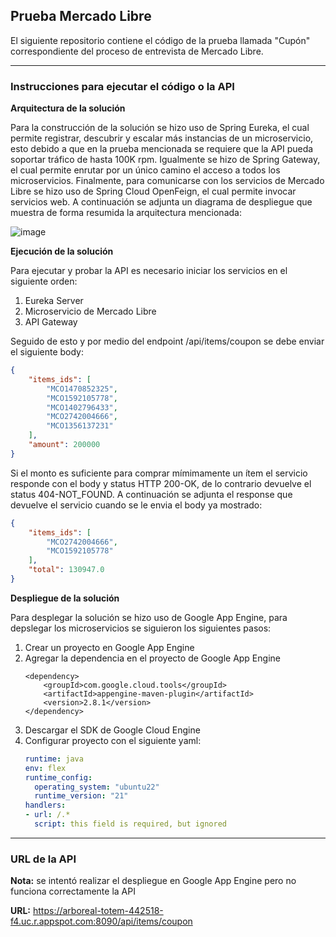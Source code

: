 <h2>Prueba Mercado Libre</h2>

El siguiente repositorio contiene el código de la prueba llamada "Cupón" correspondiente del proceso de entrevista de Mercado Libre.

<hr>

<h3>Instrucciones para ejecutar el código o la API</h3>

**Arquitectura de la solución**

Para la construcción de la solución se hizo uso de Spring Eureka, el cual permite registrar, descubrir y escalar más instancias de un microservicio, esto debido a que en la prueba mencionada se requiere que la API pueda soportar tráfico de hasta 100K rpm.
Igualmente se hizo de Spring Gateway, el cual permite enrutar por un único camino el acceso a todos los microservicios. Finalmente, para comunicarse con los servicios de Mercado Libre se hizo uso de Spring Cloud OpenFeign, el cual permite invocar servicios web. A continuación se adjunta un diagrama de despliegue que muestra de forma resumida la arquitectura mencionada:

![image](https://github.com/user-attachments/assets/968dac2d-e8e5-42a6-aa05-6d23d8ed0232)

**Ejecución de la solución**

Para ejecutar y probar la API es necesario iniciar los servicios en el siguiente orden:

<ol>
  <li>Eureka Server</li>
  <li>Microservicio de Mercado Libre</li>
  <li>API Gateway</li>
</ol>

Seguido de esto y por medio del endpoint /api/items/coupon se debe enviar el siguiente body:

```json
{
    "items_ids": [
        "MCO1470852325",
        "MCO1592105778",
        "MCO1402796433",
        "MCO2742004666",
        "MCO1356137231"
    ],
    "amount": 200000
}
```

Si el monto es suficiente para comprar mímimamente un ítem el servicio responde con el body y status HTTP 200-OK, de lo contrario devuelve el status 404-NOT_FOUND. A continuación se adjunta el response que devuelve el servicio cuando se le envia el body ya mostrado:

```json
{
    "items_ids": [
        "MCO2742004666",
        "MCO1592105778"
    ],
    "total": 130947.0
}
```

**Despliegue de la solución**

Para desplegar la solución se hizo uso de Google App Engine, para depslegar los microservicios se siguieron los siguientes pasos:

1. Crear un proyecto en Google App Engine
2. Agregar la dependencia en el proyecto de Google App Engine
    ```pom
    <dependency>
        <groupId>com.google.cloud.tools</groupId>
	    <artifactId>appengine-maven-plugin</artifactId>
	    <version>2.8.1</version>
    </dependency>
    ```
3. Descargar el SDK de Google Cloud Engine</li> 
4. Configurar proyecto con el siguiente yaml:
    <br>
	```yaml
	runtime: java
	env: flex
	runtime_config:
	  operating_system: "ubuntu22"
	  runtime_version: "21"
	handlers:
	- url: /.*
	  script: this field is required, but ignored
	```  
  </li>
</ol>

<hr>

<h3>URL de la API</h3>

**Nota:** se intentó realizar el despliegue en Google App Engine pero no funciona correctamente la API

**URL:** https://arboreal-totem-442518-f4.uc.r.appspot.com:8090/api/items/coupon
